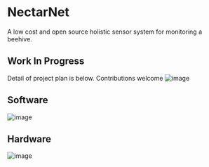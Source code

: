 # NectarNet
A low cost and open source holistic sensor system for monitoring a beehive.

## Work In Progress
Detail of project plan is below. Contributions welcome
![image](https://github.com/Hat000/NectarNet/assets/64060305/f417376e-67d5-43f4-95f6-24dc6c6abea2)

## Software
![image](https://github.com/Hat000/NectarNet/assets/64060305/c82faa80-0b4c-4803-9a65-c72084031161)


## Hardware
![image](https://github.com/Hat000/NectarNet/assets/64060305/c7fb952c-3b5a-43f1-996c-6dc0a18647dd)
